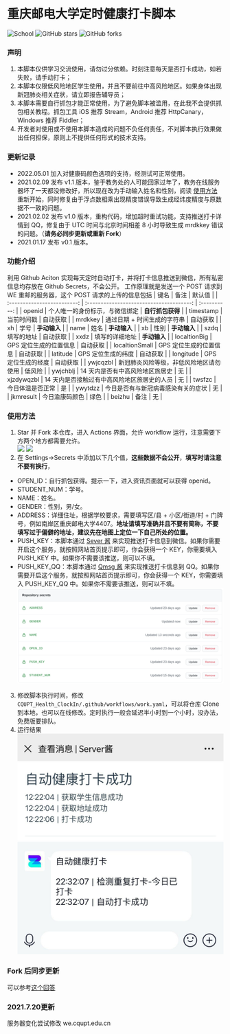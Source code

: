 # 重庆邮电大学定时健康打卡脚本

![School](https://img.shields.io/badge/School-CQUPT-green.svg)
![GitHub stars](https://img.shields.io/github/stars/TC-Mits-Qine/CQUPT-Health-ClockIn)
![GitHub forks](https://img.shields.io/github/forks/TC-Mits-Qine/CQUPT-Health-ClockIn)

### 声明

1. 本脚本仅供学习交流使用，请勿过分依赖。时刻注意每天是否打卡成功，如若失败，请手动打卡；
2. 本脚本仅限低风险地区学生使用，并且不要前往中高风险地区。如果身体出现新冠肺炎相关症状，请立即报告辅导员；
3. 本脚本需要自行抓包才能正常使用，为了避免脚本被滥用，在此我不会提供抓包相关教程。抓包工具 iOS 推荐 Stream，Android 推荐 HttpCanary，Windows 推荐 Fiddler；
4. 开发者对使用或不使用本脚本造成的问题不负任何责任，不对脚本执行效果做出任何担保，原则上不提供任何形式的技术支持。

### 更新记录
- 2022.05.01 加入对健康码颜色选项的支持，经测试可正常使用。
- 2021.02.09 发布 v1.1 版本，鉴于教务处的人可能回家过年了，教务在线服务器坏了一天都没修改好，所以现在改为手动输入姓名和性别，阅读 [使用方法](#使用方法) 重新开始，同时修复由于浮点数相乘出现精度错误导致生成经纬度精度与原数据不一致的问题。
- 2021.02.02 发布 v1.0 版本，重构代码，增加超时重试功能，支持推送打卡详情到 QQ，修复由于 UTC 时间与北京时间相差 8 小时导致生成 mrdkkey 错误的问题。（**请务必同步更新或重新 Fork**）
- 2021.01.17 发布 v0.1 版本。

### 功能介绍
利用 Github Aciton 实现每天定时自动打卡，并将打卡信息推送到微信，所有私密信息均存放在 Github Secrets，不会公开。
工作原理就是发送一个 POST 请求到 WE 重邮的服务器，这个 POST 请求的上传的信息包括
| 键名                        | 备注                                        | 默认值           |
| :-------------------------: | :--------------------------------------:   | :----------:     |
| openid                      | 个人唯一的身份标示，与微信绑定                | **自行抓包获得** |
| timestamp                   | 当前时间戳                                  | 自动获取         |
| mrdkkey                     | 通过日期 + 时间生成的字符串                  | 自动获取         |
| xh                          | 学号                                        | **手动输入**     |
| name                        | 姓名                                        | **手动输入**     |
| xb                          | 性别                                        | **手动输入**     |
| szdq                        | 填写的地址                                  | 自动获取         |
| xxdz                        | 填写的详细地址                              | **手动输入**     |
| localtionBig                | GPS 定位生成的位置信息                      | 自动获取         |
| localtionSmall              | GPS 定位生成的位置信息                      | 自动获取         |
| latitude                    | GPS 定位生成的纬度                          | 自动获取         |
| longitude                   | GPS 定位生成的经度                          | 自动获取         |
| ywjcqzbl                    | 新冠肺炎风险等级，非低风险地区请勿使用        | 低风险           |
| ywjchblj                    | 14 天内是否有中高风险地区旅居史              | 无               |
| xjzdywqzbl                  | 14 天内是否接触过有中高风险地区旅居史的人员   | 无               |
| twsfzc                      | 今日体温是否正常                            | 是               |
| ywytdzz                     | 今日是否有与新冠病毒感染有关的症状            | 无               |
| jkmresult                   | 今日渝康码颜色                              | 绿色             |
| beizhu                      | 备注                                       | 无               |

### 使用方法
1. Star 并 Fork 本仓库，进入 Actions 界面，允许 workflow 运行，注意需要下方两个地方都需要允许。  
![](./img/1.jpeg)
![](./img/2.jpeg)
2. 在 Settings->Secrets 中添加以下几个值，**这些数据不会公开**，**填写时请注意不要有换行**，
  - OPEN_ID：自行抓包获得。提示一下，进入资讯页面就可以获得 openid。
  - STUDENT_NUM：学号。
  - NAME：姓名。
  - GENDER：性别，男/女。
  - ADDRESS：详细住址，根据学校要求，需要填写区/县 + 小区/街道/村 + 门牌号，例如南岸区重庆邮电大学4407。**地址请填写准确并且不要有简称，不要填写过于偏僻的地址，建议先在地图上定位一下自己所处的位置。**
  - PUSH_KEY：本脚本通过 [Sever 酱](http://sc.ftqq.com/) 来实现推送打卡信息到微信。如果你需要开启这个服务，就按照网站首页提示即可，你会获得一个 KEY，你需要填入 PUSH_KEY 中。如果你不需要该推送，则可以不填。 
  - PUSH_KEY_QQ：本脚本通过 [Qmsg 酱](https://qmsg.zendee.cn/) 来实现推送打卡信息到 QQ。如果你需要开启这个服务，就按照网站首页提示即可，你会获得一个 KEY，你需要填入 PUSH_KEY_QQ 中。如果你不需要该推送，则可以不填。
![](./img/3.png)
3. 修改脚本执行时间，修改 `CQUPT_Health_ClockIn/.github/workflows/work.yaml`，可以将仓库 Clone 到本地，也可以在线修改。定时执行一般会延迟半小时到一个小时，没办法，免费版要排队。
4. 运行结果  
![](./img/4.jpg)
![](./img/5.jpg)

### Fork 后同步更新
可以参考[这个回答](https://www.zhihu.com/question/28676261/answer/1545698800)


### 2021.7.20更新
服务器变化尝试修改 we.cqupt.edu.cn

